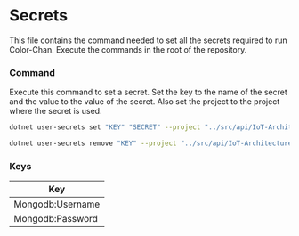 # Secrets

This file contains the command needed to set all the secrets required to run Color-Chan.
Execute the commands in the root of the repository.

### Command

Execute this command to set a secret.
Set the key to the name of the secret and the value to the value of the secret.
Also set the project to the project where the secret is used.

```bash
dotnet user-secrets set "KEY" "SECRET" --project "../src/api/IoT-Architectures.Api/IoT-Architectures.Api.csproj"
```

```bash
dotnet user-secrets remove "KEY" --project "../src/api/IoT-Architectures.Api/IoT-Architectures.Api.csproj"
```

### Keys

| Key                |
|--------------------|
| Mongodb:Username   |
| Mongodb:Password   |
